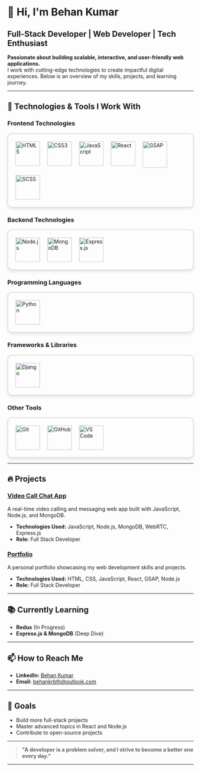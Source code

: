# 👋 **Hi, I'm Behan Kumar**  
## Full-Stack Developer | Web Developer | Tech Enthusiast  

**Passionate about building scalable, interactive, and user-friendly web applications.**  
I work with cutting-edge technologies to create impactful digital experiences. Below is an overview of my skills, projects, and learning journey.

---

## 🚀 **Technologies & Tools I Work With**

### **Frontend Technologies**  
<div style="display: flex; gap: 20px; flex-wrap: wrap; padding: 20px; border: 2px solid #ddd; border-radius: 12px; box-shadow: 0 4px 8px rgba(0, 0, 0, 0.1);">
  <img src="https://cdn2.iconfinder.com/data/icons/designer-skills/128/code-programming-html-markup-develop-layout-language-256.png" width="66px" alt="HTML5" />
  <img src="https://cdn4.iconfinder.com/data/icons/flat-brand-logo-2/512/css3-64.png" alt="CSS3" width="66px" />
  <img src="https://cdn2.iconfinder.com/data/icons/designer-skills/128/code-programming-javascript-software-develop-command-language-256.png"  alt="JavaScript" width="66px" />
  <img src="https://cdn4.iconfinder.com/data/icons/logos-3/600/React.js_logo-64.png" alt="React" width="66px" />
  <img src="https://img.shields.io/badge/GSAP-88C0D0?style=flat-square&logo=gsap&logoColor=white" alt="GSAP" width="66px" height="71px" />
  <img src="https://cdn.iconscout.com/icon/premium/png-512-thumb/scss-1-236126.png?f=webp&w=256" alt="SCSS" width="66px" />
</div>

### **Backend Technologies**  
<div style="display: flex; gap: 20px; flex-wrap: wrap; padding: 20px; border: 2px solid #ddd; border-radius: 12px; box-shadow: 0 4px 8px rgba(0, 0, 0, 0.1);">
  <img src="https://cdn4.iconfinder.com/data/icons/logos-3/454/nodejs-new-pantone-white-64.png" alt="Node.js" width="66px" />
  <img src="https://cdn.iconscout.com/icon/free/png-512/free-mongodb-logo-icon-download-in-svg-png-gif-file-formats--wordmark-programming-langugae-freebies-pack-logos-icons-1175138.png?f=webp&w=256" alt="MongoDB" width="66px" />
  <img src="https://img.icons8.com/?size=100&id=2ZOaTclOqD4q&format=png&color=000000" alt="Express.js" width="66px" />
</div>

### **Programming Languages**  
<div style="display: flex; gap:20px; flex-wrap: wrap; padding: 20px; border: 2px solid #ddd; border-radius: 12px; box-shadow: 0 4px 8px rgba(0, 0, 0, 0.1);">
  <img src="https://cdn3.iconfinder.com/data/icons/logos-and-brands-adobe/512/267_Python-256.png" alt="Python" width="66px" />
</div>

### **Frameworks & Libraries**  
<div style="display: flex; gap: 20px; flex-wrap: wrap; padding: 20px; border: 2px solid #ddd; border-radius: 12px; box-shadow: 0 4px 8px rgba(0, 0, 0, 0.1);">
  <img src="https://cdn.iconscout.com/icon/free/png-512/free-django-logo-icon-download-in-svg-png-gif-file-formats--programming-language-logos-pack-icons-1175036.png?f=webp&w=256" alt="Django" width="66px" />
</div>

### **Other Tools**  
<div style="display: flex; gap: 20px; flex-wrap: wrap; padding: 20px; border: 2px solid #ddd; border-radius: 12px; box-shadow: 0 4px 8px rgba(0, 0, 0, 0.1);">
  <img src="https://cdn3.iconfinder.com/data/icons/social-media-2169/24/social_media_social_media_logo_git-64.png" alt="Git" width="66px" />
  <img src="https://cdn.iconscout.com/icon/free/png-512/free-github-logo-icon-download-in-svg-png-gif-file-formats--social-media-pack-logos-icons-675821.png?f=webp&w=256" alt="GitHub" width="66px" />
  <img src="https://cdn.iconscout.com/icon/free/png-512/free-visual-studio-code-logo-icon-download-in-svg-png-gif-file-formats--vs-editore-coding-brand-filled-line-pack-logos-icons-2724650.png?f=webp&w=256" alt="VS Code" width="66px" />
</div>

---

## 🔥 **Projects**

### **[Video Call Chat App](https://github.com/behan05/Video-Call-Chat-App)**  
A real-time video calling and messaging web app built with JavaScript, Node.js, and MongoDB.  
- **Technologies Used:** JavaScript, Node.js, MongoDB, WebRTC, Express.js  
- **Role:** Full Stack Developer  

### **[Portfolio](https://github.com/behan05/portfolio)**  
A personal portfolio showcasing my web development skills and projects.  
- **Technologies Used:** HTML, CSS, JavaScript, React, GSAP, Node.js  
- **Role:** Full Stack Developer  

---

## 📚 **Currently Learning**  
- **Redux** (In Progress)  
- **Express.js & MongoDB** (Deep Dive)

---

## 📫 **How to Reach Me**  
- **LinkedIn:** [Behan Kumar](https://www.linkedin.com/in/behan-kumar)  
- **Email:** [behankrbth@outlook.com](mailto:behankrbth@outlook.com)

---

## 🎯 **Goals**  
- Build more full-stack projects  
- Master advanced topics in React and Node.js  
- Contribute to open-source projects

---

> **"A developer is a problem solver, and I strive to become a better one every day."**

---
